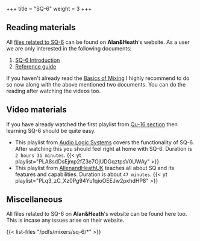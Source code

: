 +++
title = "SQ-6"
weight = 3
+++


## Reading materials

All [files related to SQ-6](https://www.allen-heath.com/hardware/sq/sq-6/resources/) can be found on **Alan&Heath**'s website. As a user we are only interested in the following documents:
1. [SQ-6 Introduction](/pdfs/mixers/sq-6/SQ6_AP11349_Introduction_issue2.pdf)
2. [Reference guide](/pdfs/mixers/sq-6/SQ_ReferenceGuide_V1_5_0.pdf)

If you haven't already read the [Basics of Mixing](pdfs/mixers/basics_of_mixing.pdf) I highly recommend to do so now along with the above mentioned two documents. You can do the reading after watching the videos too.


## Video materials

If you have already watched the first playlist from [Qu-16 section](Qu-16.md) then learning SQ-6 should be quite easy.

- This playlist from [Audio Logic Systems](https://www.youtube.com/@audiologicsystems6132) covers the functionality of SQ-6. After watching this you should feel right at home with SQ-6. Duration is `2 hours 31 minutes`.
{{< yt playlist="PLA8sdDsEjmp2fZ3e7OjUDGqztpsV0UWAy" >}}
- This playlist from [AllenandHeathUK](https://www.youtube.com/@AllenandHeathUK) teaches all about SQ and its features and capabilities. Duration is about `47 minutes`.
{{< yt playlist="PLq3_zC_Xz0Pg94Yu1qioOEEJw2pxhdHP8" >}}


## Miscellaneous

All files related to SQ-6 on **Alan&Heath**'s website can be found here too. This is incase any issues arise on their website.

{{< list-files "/pdfs/mixers/sq-6/*" >}}